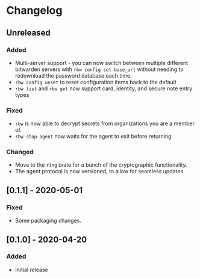# Changelog

## Unreleased

### Added

* Multi-server support - you can now switch between multiple different
  bitwarden servers with `rbw config set base_url` without needing to
  redownload the password database each time.
* `rbw config unset` to reset configuration items back to the default
* `rbw list` and `rbw get` now support card, identity, and secure note entry
  types

### Fixed

* `rbw` is now able to decrypt secrets from organizations you are a member of.
* `rbw stop-agent` now waits for the agent to exit before returning.

### Changed

* Move to the `ring` crate for a bunch of the cryptographic functionality.
* The agent protocol is now versioned, to allow for seamless updates.

## [0.1.1] - 2020-05-01

### Fixed

* Some packaging changes.

## [0.1.0] - 2020-04-20

### Added

* Initial release
